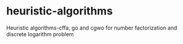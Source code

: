 # heuristic-algorithms
Heuristic algorithms-cffa, go and cgwo for number factorization and discrete logarithm problem
